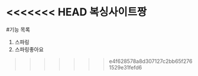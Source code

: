 <<<<<<< HEAD
복싱사이트짱
=======
#기능 목록
1. 스파링 
2. 스파링좋아요 
 
>>>>>>> e4f628578a8d307127c2bb65f2761529e31fefd6
